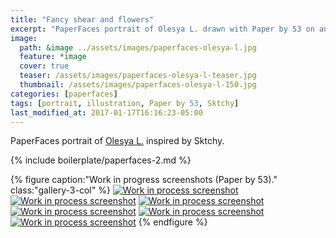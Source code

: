 ```yaml
---
title: "Fancy shear and flowers"
excerpt: "PaperFaces portrait of Olesya L. drawn with Paper by 53 on an iPad."
image: 
  path: &image ../assets/images/paperfaces-olesya-l.jpg 
  feature: *image
  cover: true
  teaser: /assets/images/paperfaces-olesya-l-teaser.jpg
  thumbnail: /assets/images/paperfaces-olesya-l-150.jpg
categories: [paperfaces]
tags: [portrait, illustration, Paper by 53, Sktchy]
last_modified_at: 2017-01-17T16:16:23-05:00
---
```


PaperFaces portrait of [Olesya L.](http://sktchy.com/REiCy ) inspired by Sktchy.

{% include boilerplate/paperfaces-2.md %}

{% figure caption:"Work in progress screenshots (Paper by 53)." class:"gallery-3-col" %}
[![Work in process screenshot](/assets/images/paperfaces-olesya-l-process-1-600.jpg)](/assets/images/paperfaces-olesya-l-process-1-lg.jpg)
[![Work in process screenshot](/assets/images/paperfaces-olesya-l-process-2-600.jpg)](/assets/images/paperfaces-olesya-l-process-2-lg.jpg)
[![Work in process screenshot](/assets/images/paperfaces-olesya-l-process-3-600.jpg)](/assets/images/paperfaces-olesya-l-process-3-lg.jpg)
[![Work in process screenshot](/assets/images/paperfaces-olesya-l-process-4-600.jpg)](/assets/images/paperfaces-olesya-l-process-4-lg.jpg)
[![Work in process screenshot](/assets/images/paperfaces-olesya-l-process-5-600.jpg)](/assets/images/paperfaces-olesya-l-process-5-lg.jpg)
[![Work in process screenshot](/assets/images/paperfaces-olesya-l-process-6-600.jpg)](/assets/images/paperfaces-olesya-l-process-6-lg.jpg)
{% endfigure %}
